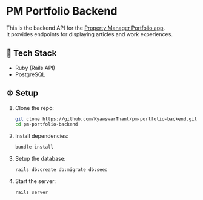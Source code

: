 # PM Portfolio Backend

This is the backend API for the [Property Manager Portfolio app](https://property-manager-portfolio.vercel.app/).  
It provides endpoints for displaying articles and work experiences.


## 🚀 Tech Stack
- Ruby (Rails API)
- PostgreSQL


## ⚙️ Setup

1. Clone the repo:
   ```bash
   git clone https://github.com/KyawswarThant/pm-portfolio-backend.git
   cd pm-portfolio-backend

2.	Install dependencies:
  	```bash
    bundle install

3.	Setup the database:
    ```bash
    rails db:create db:migrate db:seed

4.	Start the server:
    ```bash
    rails server
